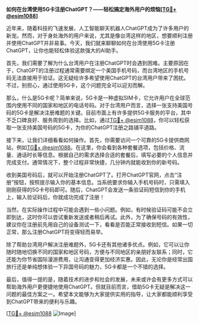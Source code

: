 **如何在台湾使用5G卡注册ChatGPT？——轻松搞定海外用户的烦恼[[TG💪+ @esim1088](https://t.me/s/esim1088)]**

近年来，随着科技的飞速发展，人工智能聊天机器人ChatGPT成为了许多用户的新宠。然而，对于身处海外的用户来说，尤其是像台湾这样的地区，想要顺利注册并使用ChatGPT并非易事。今天，我们就来聊聊如何在台湾使用5G卡注册ChatGPT，让你也能轻松体验这款强大的AI助手。

首先，我们需要了解为什么台湾用户在注册ChatGPT时会遇到困难。主要原因在于，ChatGPT的注册过程通常需要绑定一个美国手机号码，而台湾地区的手机号码无法直接用于验证。这无疑给许多希望使用ChatGPT的台湾用户带来了困扰。不过，别担心，通过使用5G卡，这个问题完全可以迎刃而解。

那么，什么是5G卡呢？简单来说，5G卡是一种虚拟SIM卡，它允许用户在全球范围内使用不同的国家和地区的电话号码。对于台湾用户而言，选择一张支持美国号码的5G卡是解决注册难题的关键。目前市面上有许多提供5G卡服务的平台，其中不乏口碑良好、服务周到的选择。比如，通过[TG💪+ @esim1088](https://t.me/s/esim1088)，你可以轻松获取一张支持美国号码的5G卡，为你的ChatGPT注册之路铺平道路。

接下来，让我们详细看看如何操作。首先，你需要访问一个可靠的5G卡提供商网站，例如[TG💪+ @esim1088](https://t.me/s/esim1088)。在这里，你会看到各种套餐选项，包括价格、流量、通话时长等信息。根据自己的需求选择合适的套餐后，填写必要的个人信息并完成支付。通常情况下，整个过程非常快捷，几分钟内就能收到你的新号码。

收到美国号码后，就可以开始注册ChatGPT了。打开ChatGPT官网，点击“注册”按钮，按照提示输入你的基本信息。当系统要求你输入手机号码时，只需填入刚刚获得的5G卡号码即可。随后，ChatGPT会发送一条验证码短信到你的手机上，输入验证码后，你就成功完成了注册！

当然，在实际操作过程中可能会遇到一些小问题。例如，有时候验证码可能不会立即到达，这时你可以尝试重新发送或者稍后再试。此外，为了确保号码的有效性，建议你在注册前先用自己的设备测试一下，看看是否能正常接收到短信。如果一切正常，那么注册ChatGPT将变得轻而易举。

除了帮助台湾用户解决注册难题外，5G卡还有其他诸多优点。例如，它可以让你随时随地切换不同的国家和地区号码，方便与不同地区的亲朋好友联系；同时，它还能为你节省国际漫游费用，让沟通变得更加经济实惠。因此，无论你是经常出国旅行还是单纯想体验一下异国号码的魅力，5G卡都是一个不错的选择。

最后，值得一提的是，随着技术的进步和社会的发展，未来或许会有更多方式可以帮助海外用户更便捷地使用ChatGPT。但就目前而言，借助5G卡无疑是解决这一问题的最佳方案之一。希望本文能够为大家提供实用的指导，让大家都能顺利享受到ChatGPT带来的便利与乐趣。

[[TG💪+ @esim1088](https://t.me/s/esim1088) ![Image](https://i.postimg.cc/4NQfJmqS/Snipaste-2025-05-13-00-14-12.png)]